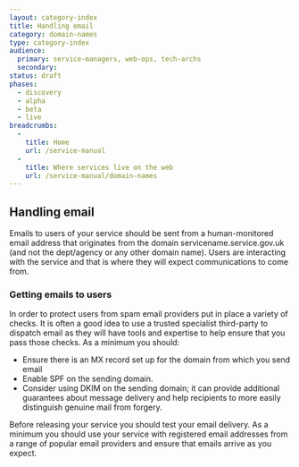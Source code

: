 ```yaml
---
layout: category-index
title: Handling email
category: domain-names
type: category-index
audience:
  primary: service-managers, web-ops, tech-archs
  secondary: 
status: draft
phases:
  - discovery
  - alpha
  - beta
  - live
breadcrumbs:
  -
    title: Home
    url: /service-manual
  -
    title: Where services live on the web
    url: /service-manual/domain-names
---
```


## Handling email

Emails to users of your service should be sent from a human-monitored email address that originates from the
domain servicename.service.gov.uk (and not the dept/agency or any other domain name). Users are interacting
with the service and that is where they will expect communications to come from.

### Getting emails to users

In order to protect users from spam email providers put in place a variety of checks. It is often a good idea
to use a trusted specialist third-party to dispatch email as they will have tools and expertise to help ensure
that you pass those checks. As a minimum you should:

* Ensure there is an MX record set up for the domain from which you send email
* Enable SPF on the sending domain.
* Consider using DKIM on the sending domain; it can provide additional guarantees about message delivery and help recipients to more easily distinguish genuine mail from forgery.

Before releasing your service you should test your email delivery. As a minimum you should use your service with
registered email addresses from a range of popular email providers and ensure that emails arrive as you expect.
